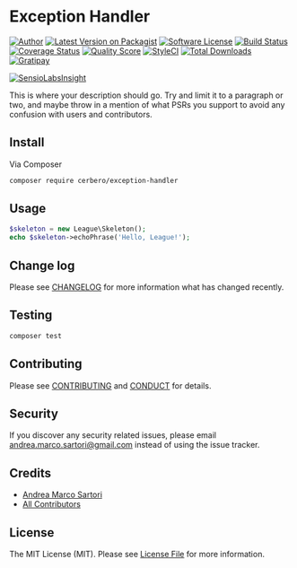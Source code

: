 # Exception Handler

[![Author][ico-author]][link-author]
[![Latest Version on Packagist][ico-version]][link-packagist]
[![Software License][ico-license]](LICENSE.md)
[![Build Status][ico-travis]][link-travis]
[![Coverage Status][ico-scrutinizer]][link-scrutinizer]
[![Quality Score][ico-code-quality]][link-code-quality]
[![StyleCI][ico-styleci]][link-styleci]
[![Total Downloads][ico-downloads]][link-downloads]
[![Gratipay][ico-gratipay]][link-gratipay]

[![SensioLabsInsight][ico-sensiolabs]][link-sensiolabs]

This is where your description should go. Try and limit it to a paragraph or two, and maybe throw in a mention of what
PSRs you support to avoid any confusion with users and contributors.

## Install

Via Composer

``` bash
composer require cerbero/exception-handler
```

## Usage

``` php
$skeleton = new League\Skeleton();
echo $skeleton->echoPhrase('Hello, League!');
```

## Change log

Please see [CHANGELOG](CHANGELOG.md) for more information what has changed recently.

## Testing

``` bash
composer test
```

## Contributing

Please see [CONTRIBUTING](CONTRIBUTING.md) and [CONDUCT](CONDUCT.md) for details.

## Security

If you discover any security related issues, please email andrea.marco.sartori@gmail.com instead of using the issue tracker.

## Credits

- [Andrea Marco Sartori][link-author]
- [All Contributors][link-contributors]

## License

The MIT License (MIT). Please see [License File](LICENSE.md) for more information.

[ico-author]: http://img.shields.io/badge/author-@cerbero90-blue.svg?style=flat-square
[ico-version]: https://img.shields.io/packagist/v/cerbero/exception-handler.svg?style=flat-square
[ico-license]: https://img.shields.io/badge/license-MIT-brightgreen.svg?style=flat-square
[ico-travis]: https://img.shields.io/travis/cerbero90/exception-handler/master.svg?style=flat-square
[ico-scrutinizer]: https://img.shields.io/scrutinizer/coverage/g/cerbero90/exception-handler.svg?style=flat-square
[ico-code-quality]: https://img.shields.io/scrutinizer/g/cerbero90/exception-handler.svg?style=flat-square
[ico-styleci]: https://styleci.io/repos/56225627/shield
[ico-downloads]: https://img.shields.io/packagist/dt/cerbero/exception-handler.svg?style=flat-square
[ico-gratipay]: https://img.shields.io/gratipay/cerbero.svg?style=flat-square
[ico-sensiolabs]: https://insight.sensiolabs.com/projects/696d2f5d-ea7e-484a-8e06-836dcb462b19/big.png

[link-author]: https://twitter.com/cerbero90
[link-packagist]: https://packagist.org/packages/cerbero/exception-handler
[link-travis]: https://travis-ci.org/cerbero90/exception-handler
[link-scrutinizer]: https://scrutinizer-ci.com/g/cerbero90/exception-handler/code-structure
[link-code-quality]: https://scrutinizer-ci.com/g/cerbero90/exception-handler
[link-styleci]: https://styleci.io/repos/56225627
[link-downloads]: https://packagist.org/packages/cerbero/exception-handler
[link-gratipay]: https://gratipay.com/cerbero
[link-sensiolabs]: https://insight.sensiolabs.com/projects/696d2f5d-ea7e-484a-8e06-836dcb462b19
[link-contributors]: ../../contributors
